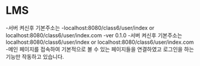 # LMS
-서버 켜신후 기본주소는
-localhost:8080/class6/user/index or localhost:8080/class6/user/index.com 
-ver 0.1.0
-서버 켜신후 기본주소는 localhost:8080/class6/user/index or localhost:8080/class6/user/index.com
-메인 페이지를 접속하여 기본적으로 볼 수 있는 페이지들을 연결하였고 로그인을 하는 기능만 작동하고 있습니다.
